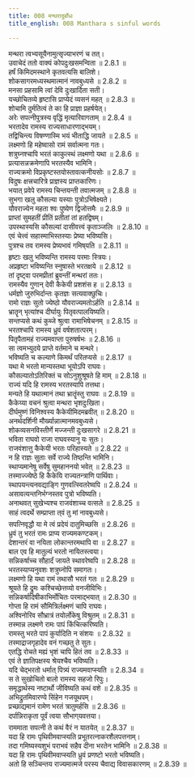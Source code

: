 ```yaml
---
title: 008 मन्थरादुर्बोधः
title_english: 008 Manthara s sinful words

---
```

<div class="audioEmbed"  caption="श्रीराम-हरिसीताराममूर्ति-घनपाठिभ्यां वचनम्" src="https://archive.org/download/Ramayana-recitation-Sriram-harisItArAmamUrti-Ghanapaati-v2/Kanda_2/Kanda_2_AYK-008-Mandthara_Durbhodhaha.mp3"></div>

  
मन्थरा त्वभ्यसूयैनामुत्सृज्याभरणं च तत्।  
उवाचेदं ततो वाक्यं कोपदुःखसमन्विता ॥ 2.8.1 ॥   
हर्षं किमिदमस्थाने कृतवत्यसि बालिशे।  
शोकसागरमध्यस्थमात्मानं नावबुध्यसे ॥ 2.8.2 ॥   
मनसा प्रहसामि त्वां देवि दुःखार्दिता सती।  
यच्छोचितव्ये हृष्टासि प्राप्येदं व्यसनं महत् ॥ 2.8.3 ॥   
शोचामि दुर्मतित्वं ते का हि प्राज्ञा प्रहर्षयेत्।  
अरेः सपत्नीपुत्रस्य वृद्धिं मृत्यारिवागताम् ॥ 2.8.4 ॥   
भरतादेव रामस्य राज्यसाधारणाद्भयम्।  
तद्विचिन्त्य विषण्णास्मि भयं भीताद्धि जायते ॥ 2.8.5 ॥   
लक्ष्मणो हि महेष्वासो रामं सर्वात्मना गतः।  
शत्रुघ्नश्चापि भरतं काकुत्स्थं लक्ष्मणो यथा ॥ 2.8.6 ॥   
प्रत्यासन्नक्रमेणापि भरतस्यैव भामिनि।  
राज्यक्रमो विप्रकृष्टस्तयोस्तावत्कनीयसोः ॥ 2.8.7 ॥   
विदुषः क्षत्त्रचारित्रे प्राज्ञस्य प्राप्तकारिणः।  
भयात् प्रवेपे रामस्य चिन्तयन्ती तवात्मजम् ॥ 2.8.8 ॥   
सुभगा खलु कौसल्या यस्याः पुत्रोऽभिषेक्ष्यते।  
यौवराज्येन महता श्वः पुष्येण द्विजोत्तमैः ॥ 2.8.9 ॥   
प्राप्तां सुमहतीं प्रीतिं प्रतीतां तां हतद्विषम्।  
उपस्थास्यसि कौसल्यां दासीवत्त्वं कृताञ्जलिः ॥ 2.8.10 ॥   
एवं चेत्त्वं सहास्माभिस्तस्याः प्रेष्या भविष्यसि।  
पुत्रश्च तव रामस्य प्रेष्यभावं गमिष्यति ॥ 2.8.11 ॥   
हृष्टाः खलु भविष्यन्ति रामस्य परमाः स्त्रियः।  
अप्रहृष्टा भविष्यन्ति स्नुषास्ते भरतक्षये ॥ 2.8.12 ॥   
तां दृष्ट्वा परमप्रीतां ब्रुवन्तीं मन्थरां ततः।  
रामस्यैव गुणान् देवी कैकेयी प्रशशंस ह ॥ 2.8.13 ॥   
धर्मज्ञो जुरुभिर्दान्तः कृतज्ञः सत्यवाक्छुचिः।  
रामो राज्ञः सुतो ज्येष्ठो यौवराज्यमतोऽर्हति ॥ 2.8.14 ॥   
भ्रातॄन् भृत्यांश्च दीर्घायुः पितृवत्पालयिष्यति।  
सन्तप्यसे कथं कुब्जे श्रुत्वा रामाभिषेचनम् ॥ 2.8.15 ॥   
भरतश्चापि रामस्य ध्रुवं वर्षशतात्परम्।  
पितृपैतामहं राज्यमवाप्ता पुरुषर्षभः ॥ 2.8.16 ॥   
सा त्वमभ्युदये प्राप्ते वर्तमाने च मन्थरे।  
भविष्यति च कल्याणे किमर्थं परितप्यसे ॥ 2.8.17 ॥   
यथा मे भरतो मान्यस्तथा भूयोऽपि राघवः।  
कौसल्यातोऽतिरिक्तं च सोऽनुशुश्रूषते हि माम् ॥ 2.8.18 ॥   
राज्यं यदि हि रामस्य भरतस्यापि तत्तथा।  
मन्यते हि यथात्मानं तथा भ्रातॄंस्तु राघवः ॥ 2.8.19 ॥   
कैकेय्या वचनं श्रुत्वा मन्थरा भृशदुःखिता।  
दीर्घमुष्णं विनिश्वस्य कैकेयीमिदमब्रवीत् ॥ 2.8.20 ॥   
अनर्थदर्शिनी मौर्ख्यान्नात्मानमवबुध्यसे।  
शोकव्यसनविस्तीर्णे मज्जन्ती दुःखसागरे ॥ 2.8.21 ॥   
भविता राघवो राजा राघवस्यानु यः सुतः।  
राजवंशात्तु कैकेयी भरतः परिहास्यते ॥ 2.8.22 ॥   
न हि राज्ञः सुताः सर्वे राज्ये तिष्ठन्ति भामिनि।  
स्थाप्यमानेषु सर्वेषु सुमहाननयो भवेत् ॥ 2.8.23 ॥   
तस्माज्ज्येष्ठे हि कैकेयि राज्यतन्त्राणि पार्थिवाः।  
स्थापयन्त्यनवद्याङ्गि गुणवत्स्वितरेष्वपि ॥ 2.8.24 ॥   
असावत्यन्तनिर्भग्नस्तव पुत्रो भविष्यति।  
अनाथवत् सुखेभ्यश्च राजवंशाच्च वत्सले ॥ 2.8.25 ॥   
साहं त्वदर्थे सम्प्राप्ता त्वं तु मां नावबुध्यसे।  
सपत्निवृद्धौ या मे त्वं प्रदेयं दातुमिच्छसि ॥ 2.8.26 ॥   
ध्रुवं तु भरतं रामः प्राप्य राज्यमकण्टकम्।  
देशान्तरं वा नयिता लोकान्तरमथापि वा ॥ 2.8.27 ॥   
बाल एव हि मातुल्यं भरतो नायितस्त्वया।  
सन्निकर्षाच्च सौहार्दं जायते स्थावरेष्वपि ॥ 2.8.28 ॥   
भरतस्याप्यनुवशः शत्रुघ्नोपि समागतः।  
लक्ष्मणो हि यथा रामं तथासौ भरतं गतः ॥ 2.8.29 ॥   
श्रूयते हि द्रुमः कश्चिच्छेत्तव्यो वनजीविभिः।  
सन्निकर्षादिषीकाभिर्मोचितः परमाद्भयात् ॥ 2.8.30 ॥   
गोप्ता हि रामं सौमित्रिर्लक्ष्मणं चापि राघवः।  
अश्विनोरिव सौभ्रात्रं तयोर्लोकेषु विश्रुतम् ॥ 2.8.31 ॥   
तस्मान्न लक्ष्मणे रामः पापं किंचित्करिष्यति।  
रामस्तु भरते पापं कुर्यादिति न संशयः ॥ 2.8.32 ॥   
तस्माद्राजगृहादेव वनं गच्छतु ते सुतः।  
एतद्धि रोचते मह्यं भृशं चापि हितं तव ॥ 2.8.33 ॥   
एवं ते ज्ञातिपक्षस्य श्रेयश्चैव भविष्यति।  
यदि चेद्भरतो धर्मात् पित्र्यं राज्यमवाप्स्यति ॥ 2.8.34 ॥   
स ते सुखोचितो बालो रामस्य सहजो रिपुः।  
समृद्धार्थस्य नष्टार्थो जीविष्यति कथं वशे ॥ 2.8.35 ॥   
अभिद्रुतमिवारण्ये सिंहेन गजयूथपम्।  
प्रच्छाद्यमानं रामेण भरतं त्रातुमर्हसि ॥ 2.8.36 ॥   
दर्पान्निराकृता पूर्वं त्वया सौभाग्यवत्तया।  
राममाता सपत्नी ते कथं वैरं न यातयेत् ॥ 2.8.37 ॥   
यदा हि रामः पृथिवीमवाप्स्यति प्रभूतरत्नाकरशैलपत्तनाम्।  
तदा गमिष्यस्यशुभं पराभवं सहैव दीना भरतेन भामिनि ॥ 2.8.38 ॥   
यदा हि रामः पृथिवीमवाप्स्यति ध्रुवं प्रणष्टो भरतो भविष्यति।  
अतो हि सञ्चिन्तय राज्यमात्मजे परस्य चैवाद्य विवासकारणम् ॥ 2.8.39 ॥   